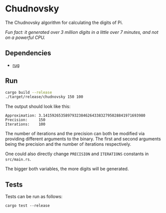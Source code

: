# Chudnovsky

The Chudnovsky algorithm for calculating the digits of Pi.

_Fun fact: it generated over 3 million digits in a little over 7 minutes, and
not on a powerful CPU._

## Dependencies

- [rug](https://docs.rs/rug/1.11.0/rug/index.html)

## Run

```sh
cargo build --release
./target/release/chudnovsky 150 100
```

The output should look like this:

```
Approximation: 3.1415926535897932384626433832795028841971693980
Precision:     150
Iterations:    100
```

The number of iterations and the precision can both be modified via providing
different arguments to the binary. The first and second arguments being the
precision and the number of iterations respectively.

One could also directly change `PRECISION` and `ITERATIONS` constants in
`src/main.rs`.

The bigger both variables, the more digits will be generated.

## Tests

Tests can be run as follows:

```
cargo test --release
```

## References

- [rug](https://docs.rs/rug/1.11.0/rug/index.html)
- [Chudnovsky algorithm](https://en.wikipedia.org/wiki/Chudnovsky_algorithm)

## License

[MIT License](LICENSE)
